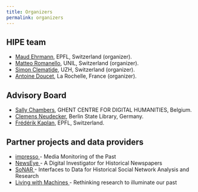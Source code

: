 ```yaml
---
title: Organizers
permalink: organizers
---
```


## HIPE team

 - [Maud Ehrmann](https://impresso-project.ch/consortium/people/#maud-ehrmann), EPFL, Switzerland (organizer).
 - [Matteo Romanello](https://impresso-project.ch/consortium/people/#matteo-romanello), UNIL, Switzerland (organizer).
 - [Simon Clematide](https://impresso-project.ch/consortium/people/#simon-clematide),  UZH, Switzerland (organizer).
 - [Antoine Doucet](https://pageperso.univ-lr.fr/antoine.doucet/), La Rochelle, France (organizer).

## Advisory Board

 - [Sally Chambers]( https://www.ghentcdh.ugent.be/about-the-centre/team/sally-chambers), GHENT CENTRE FOR DIGITAL HUMANITIES, Belgium.
 - [Clemens Neudecker](https://cneud.net/ ), Berlin State Library, Germany.
 - [Frédérik Kaplan](https://people.epfl.ch/frederic.kaplan?lang=en), EPFL, Switzerland.

## Partner projects and data providers
- [impresso ](https://impresso-project.ch)- Media Monitoring of the Past
- [NewsEye ](https://www.newseye.eu/) - A Digital Investigator for Historical Newspapers
- [SoNAR  ](https://sonar.fh-potsdam.de/)- Interfaces to Data for Historical Social Network Analysis and Research
- [Living with Machines ](https://livingwithmachines.ac.uk/)- Rethinking research to illuminate our past
